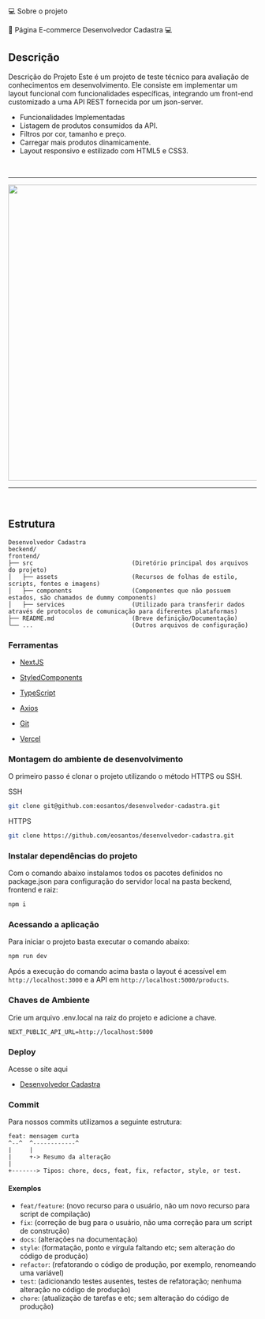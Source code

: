 💻 Sobre o projeto

🔔 Página E-commerce Desenvolvedor Cadastra 💻

## Descrição

Descrição do Projeto
Este é um projeto de teste técnico para avaliação de conhecimentos em desenvolvimento. Ele consiste em implementar um layout funcional com funcionalidades específicas, integrando um front-end customizado a uma API REST fornecida por um json-server.

- Funcionalidades Implementadas
- Listagem de produtos consumidos da API.
- Filtros por cor, tamanho e preço.
- Carregar mais produtos dinamicamente.
- Layout responsivo e estilizado com HTML5 e CSS3.

<br>
<hr>
<div align="center">
	<img width="600" margin-right="30px" src="src/app/assets/to_readme/Tela_001.png">	
</div>
<hr>
<br>

## Estrutura

    Desenvolvedor Cadastra
    beckend/
    frontend/
    ├── src                            (Diretório principal dos arquivos do projeto)
    │   ├── assets                     (Recursos de folhas de estilo, scripts, fontes e imagens)
    │   ├── components                 (Componentes que não possuem estados, são chamados de dummy components)
    │   ├── services                   (Utilizado para transferir dados através de protocolos de comunicação para diferentes plataformas)
    ├── README.md                      (Breve definição/Documentação)
    └── ...                            (Outros arquivos de configuração)

### Ferramentas

- [NextJS](https://nextjs.org/)

- [StyledComponents](https://styled-components.com/)

- [TypeScript](https://www.typescriptlang.org/)

- [Axios](https://axios-http.com/ptbr/docs/intro)

- [Git](https://git-scm.com/doc)

- [Vercel](https://vercel.com/docs)

### Montagem do ambiente de desenvolvimento

O primeiro passo é clonar o projeto utilizando o método HTTPS ou SSH.

SSH

```sh
git clone git@github.com:eosantos/desenvolvedor-cadastra.git
```

HTTPS

```sh
git clone https://github.com/eosantos/desenvolvedor-cadastra.git
```

### Instalar dependências do projeto

Com o comando abaixo instalamos todos os pacotes definidos no package.json para configuração do servidor local na pasta beckend, frontend e raiz:

```sh
npm i
```

### Acessando a aplicação

Para iniciar o projeto basta executar o comando abaixo:

```sh
npm run dev
```

Após a execução do comando acima basta o layout é acessível em `http://localhost:3000` e a API em `http://localhost:5000/products`.

### Chaves de Ambiente

Crie um arquivo .env.local na raiz do projeto e adicione a chave.

````
NEXT_PUBLIC_API_URL=http://localhost:5000
````

### Deploy

Acesse o site aqui

- [Desenvolvedor Cadastra](https://desenvolvedor-cadastra.vercel.app/)

### Commit

Para nossos commits utilizamos a seguinte estrutura:

```
feat: mensagem curta
^--^  ^------------^
|     |
|     +-> Resumo da alteração
|
+-------> Tipos: chore, docs, feat, fix, refactor, style, or test.
```

#### Exemplos

- `feat/feature`: (novo recurso para o usuário, não um novo recurso para script de compilação)
- `fix`: (correção de bug para o usuário, não uma correção para um script de construção)
- `docs`: (alterações na documentação)
- `style`: (formatação, ponto e vírgula faltando etc; sem alteração do código de produção)
- `refactor`: (refatorando o código de produção, por exemplo, renomeando uma variável)
- `test`: (adicionando testes ausentes, testes de refatoração; nenhuma alteração no código de produção)
- `chore`: (atualização de tarefas e etc; sem alteração do código de produção)
